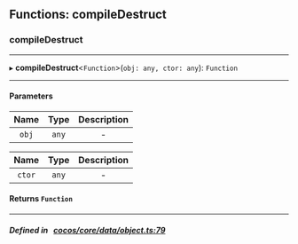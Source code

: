 ## Functions: compileDestruct

### compileDestruct


___
▸ **compileDestruct**<`Function`\>(`obj: any, ctor: any`): `Function`
___


#### Parameters

| Name | Type | Description |
| :------: | :------: | :------: |
| `obj` | `any` | - |

| Name | Type | Description |
| :------: | :------: | :------: |
| `ctor` | `any` | - |


#### Returns `Function` 
___


##### Defined in &nbsp;   [cocos/core/data/object.ts:79](https://github.com/cocos-creator/engine/blob/c7bf6b8a9/cocos/core/data/object.ts#L79)&nbsp;
